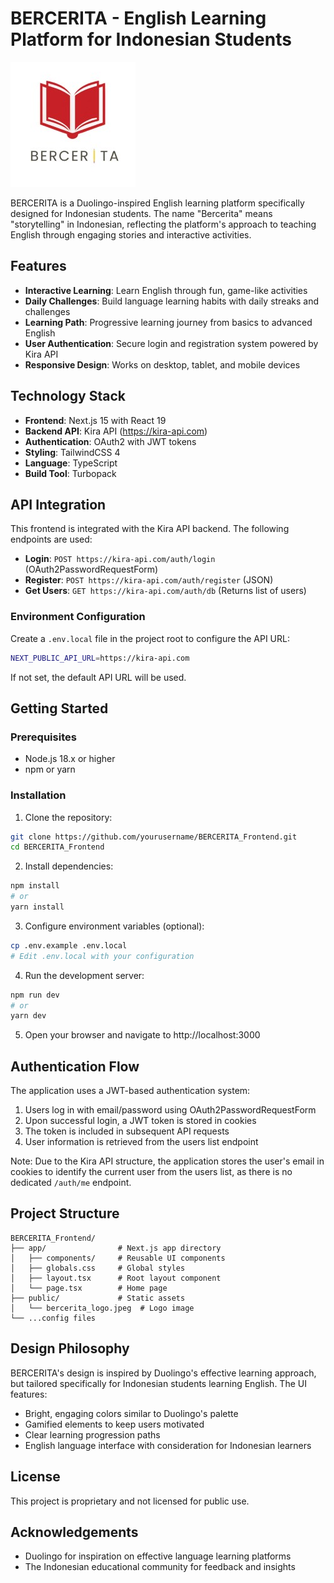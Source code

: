 # BERCERITA - English Learning Platform for Indonesian Students

![Bercerita Logo](/bercerita_logo.jpeg)

BERCERITA is a Duolingo-inspired English learning platform specifically designed for Indonesian students. The name "Bercerita" means "storytelling" in Indonesian, reflecting the platform's approach to teaching English through engaging stories and interactive activities.

## Features

- **Interactive Learning**: Learn English through fun, game-like activities
- **Daily Challenges**: Build language learning habits with daily streaks and challenges
- **Learning Path**: Progressive learning journey from basics to advanced English
- **User Authentication**: Secure login and registration system powered by Kira API
- **Responsive Design**: Works on desktop, tablet, and mobile devices

## Technology Stack

- **Frontend**: Next.js 15 with React 19
- **Backend API**: Kira API (https://kira-api.com)
- **Authentication**: OAuth2 with JWT tokens
- **Styling**: TailwindCSS 4
- **Language**: TypeScript
- **Build Tool**: Turbopack

## API Integration

This frontend is integrated with the Kira API backend. The following endpoints are used:

- **Login**: `POST https://kira-api.com/auth/login` (OAuth2PasswordRequestForm)
- **Register**: `POST https://kira-api.com/auth/register` (JSON)
- **Get Users**: `GET https://kira-api.com/auth/db` (Returns list of users)

### Environment Configuration

Create a `.env.local` file in the project root to configure the API URL:

```bash
NEXT_PUBLIC_API_URL=https://kira-api.com
```

If not set, the default API URL will be used.

## Getting Started

### Prerequisites

- Node.js 18.x or higher
- npm or yarn

### Installation

1. Clone the repository:
```bash
git clone https://github.com/yourusername/BERCERITA_Frontend.git
cd BERCERITA_Frontend
```

2. Install dependencies:
```bash
npm install
# or
yarn install
```

3. Configure environment variables (optional):
```bash
cp .env.example .env.local
# Edit .env.local with your configuration
```

4. Run the development server:
```bash
npm run dev
# or
yarn dev
```

5. Open your browser and navigate to http://localhost:3000

## Authentication Flow

The application uses a JWT-based authentication system:

1. Users log in with email/password using OAuth2PasswordRequestForm
2. Upon successful login, a JWT token is stored in cookies
3. The token is included in subsequent API requests
4. User information is retrieved from the users list endpoint

Note: Due to the Kira API structure, the application stores the user's email in cookies to identify the current user from the users list, as there is no dedicated `/auth/me` endpoint.

## Project Structure

```
BERCERITA_Frontend/
├── app/                # Next.js app directory
│   ├── components/     # Reusable UI components
│   ├── globals.css     # Global styles
│   ├── layout.tsx      # Root layout component
│   └── page.tsx        # Home page
├── public/             # Static assets
│   └── bercerita_logo.jpeg  # Logo image
└── ...config files
```

## Design Philosophy

BERCERITA's design is inspired by Duolingo's effective learning approach, but tailored specifically for Indonesian students learning English. The UI features:

- Bright, engaging colors similar to Duolingo's palette
- Gamified elements to keep users motivated
- Clear learning progression paths
- English language interface with consideration for Indonesian learners

## License

This project is proprietary and not licensed for public use.

## Acknowledgements

- Duolingo for inspiration on effective language learning platforms
- The Indonesian educational community for feedback and insights
